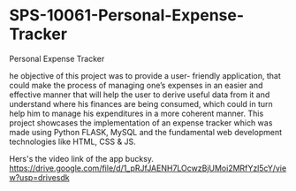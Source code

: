 # SPS-10061-Personal-Expense-Tracker
Personal Expense Tracker

he objective of this project was to provide a user- friendly application, that could make the process of managing one’s expenses in an easier and effective manner that will help the user to derive useful data from it and understand where his finances are being consumed, which could in turn help him to manage his expenditures in a more coherent manner. This project showcases the implementation of an expense tracker which was made using Python FLASK, MySQL and the fundamental web development technologies like HTML, CSS & JS. 

Hers's the video link of the app bucksy.
https://drive.google.com/file/d/1_pRJfJAENH7LOcwzBjUMoi2MRfYzl5cY/view?usp=drivesdk
